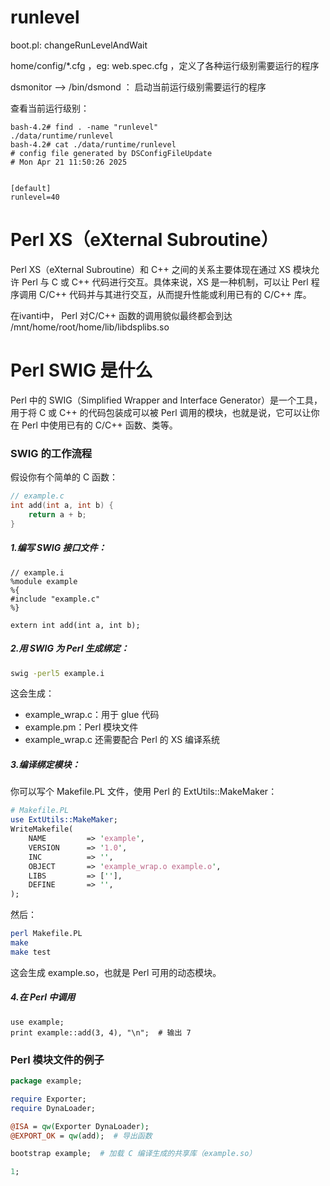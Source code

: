 # runlevel

boot.pl: changeRunLevelAndWait

home/config/*.cfg  ，eg: web.spec.cfg ，定义了各种运行级别需要运行的程序

dsmonitor -->  /bin/dsmond ： 启动当前运行级别需要运行的程序

查看当前运行级别：

```
bash-4.2# find . -name "runlevel"
./data/runtime/runlevel
bash-4.2# cat ./data/runtime/runlevel
# config file generated by DSConfigFileUpdate
# Mon Apr 21 11:50:26 2025


[default]
runlevel=40
```



# Perl XS（eXternal Subroutine）


Perl XS（eXternal Subroutine）和 C++ 之间的关系主要体现在通过 XS 模块允许 Perl 与 C 或 C++ 代码进行交互。具体来说，XS 是一种机制，可以让 Perl 程序调用 C/C++ 代码并与其进行交互，从而提升性能或利用已有的 C/C++ 库。

在ivanti中， Perl 对C/C++ 函数的调用貌似最终都会到达 /mnt/home/root/home/lib/libdsplibs.so

# Perl SWIG 是什么

Perl 中的 SWIG（Simplified Wrapper and Interface Generator）是一个工具，用于将 C 或 C++ 的代码包装成可以被 Perl 调用的模块，也就是说，它可以让你在 Perl 中使用已有的 C/C++ 函数、类等。

###  SWIG 的工作流程

假设你有个简单的 C 函数：

```c
// example.c
int add(int a, int b) {
    return a + b;
}
```

##### 1.编写 SWIG 接口文件：

```swig
// example.i
%module example
%{
#include "example.c"
%}

extern int add(int a, int b);
```

##### 2.用 SWIG 为 Perl 生成绑定：

```bash
swig -perl5 example.i
```

这会生成：

- example_wrap.c：用于 glue 代码
- example.pm：Perl 模块文件
- example_wrap.c 还需要配合 Perl 的 XS 编译系统

##### 3.编译绑定模块：

你可以写个 Makefile.PL 文件，使用 Perl 的 ExtUtils::MakeMaker：

```perl
# Makefile.PL
use ExtUtils::MakeMaker;
WriteMakefile(
    NAME         => 'example',
    VERSION      => '1.0',
    INC          => '',
    OBJECT       => 'example_wrap.o example.o',
    LIBS         => [''], 
    DEFINE       => '',
);
```

然后：

```bash
perl Makefile.PL
make
make test
```

这会生成 example.so，也就是 Perl 可用的动态模块。

##### 4.在 Perl 中调用

```
use example;
print example::add(3, 4), "\n";  # 输出 7
```

### Perl 模块文件的例子

```perl
package example;

require Exporter;
require DynaLoader;

@ISA = qw(Exporter DynaLoader);
@EXPORT_OK = qw(add);  # 导出函数

bootstrap example;  # 加载 C 编译生成的共享库（example.so）

1;
```